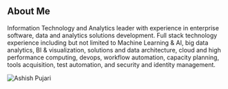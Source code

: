 ## About Me

Information Technology and Analytics leader with experience in enterprise software, data and analytics solutions development. Full stack technology experience including but not limited to Machine Learning & AI, big data analytics, BI & visualization, solutions and data architecture, cloud and high performance computing, devops, workflow automation, capacity planning, tools acquisition, test automation, and security and identity management. 

![Ashish Pujari](pujari.png)
